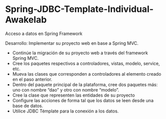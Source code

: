 # Spring-JDBC-Template-Individual-Awakelab
  Acceso a datos en Spring Framework
  
Desarrollo: Implementar su proyecto web en base a Spring MVC.
- Continúe la migración de su proyecto web a través del framework Spring MVC.
- Cree los paquetes respectivos a controladores, vistas, modelo, service, etc.
- Mueva las clases que corresponden a controladores al elemento creado en el paso anterior.
- Dentro del paquete principal de la plataforma, cree dos paquetes más: uno con nombre “dao” y otro con nombre “modelo”.
- Cree la clase que representen las entidades de su proyecto
- Configure las acciones de forma tal que los datos se leen desde una base de datos.
- Utilice JDBC Témplate para la conexión a los datos.

